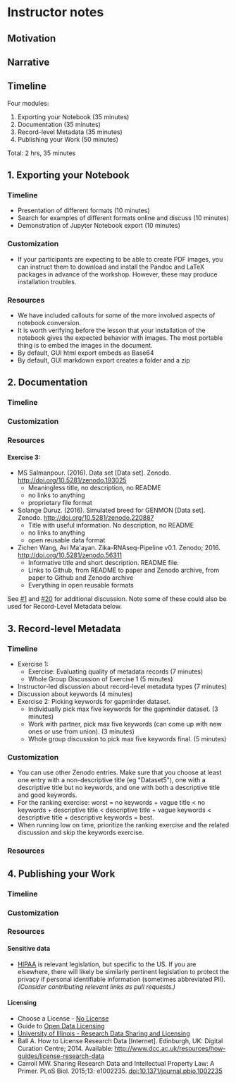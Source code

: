# Instructor notes

## Motivation

## Narrative

## Timeline  
Four modules:  
1. Exporting your Notebook (35 minutes)  
2. Documentation (35 minutes)  
3. Record-level Metadata (35 minutes)  
4. Publishing your Work (50 minutes)  

Total: 2 hrs, 35 minutes  

## 1. Exporting your Notebook

### Timeline
- Presentation of different formats (10 minutes)
- Search for examples of different formats online and discuss (10 minutes)
- Demonstration of Jupyter Notebook export (10 minutes)

### Customization
- If your participants are expecting to be able to create PDF images, you can instruct them to download and install the Pandoc and LaTeX packages in advance of the workshop.  However, these may produce installation troubles.

### Resources
- We have included callouts for some of the more involved aspects of notebook conversion.
- It is worth verifying before the lesson that your installation of the notebook gives the expected behavior with images.  The most portable thing is to embed the images in the document.
- By default, GUI html export embeds as Base64
- By default, GUI markdown export creates a folder and a zip

## 2. Documentation  

### Timeline

### Customization

### Resources

#### Exercise 3:
* MS Salmanpour. (2016). Data set [Data set]. Zenodo. http://doi.org/10.5281/zenodo.193025
    - Meaningless title, no description, no README
    - no links to anything
    - proprietary file format
* Solange Duruz. (2016). Simulated breed for GENMON [Data set]. Zenodo. http://doi.org/10.5281/zenodo.220887
    - Title with useful information. No description, no README
    - no links to anything
    - open reusable data format
* Zichen Wang, Avi Ma'ayan. Zika-RNAseq-Pipeline v0.1. Zenodo; 2016. http://doi.org/10.5281/zenodo.56311
    - Informative title and short description. README file.
    - Links to Github, from README to paper and Zenodo archive, from paper to Github and Zenodo archive
    - Everything in open reusable formats

See [#1](https://github.com/Reproducible-Science-Curriculum/publication-RR-Jupyter/issues/1) and [#20](https://github.com/Reproducible-Science-Curriculum/publication-RR-Jupyter/issues/20) for additional discussion. Note some of these could also be used for Record-Level Metadata below.

## 3. Record-level Metadata  

### Timeline
- Exercise 1: 
    - Exercise: Evaluating quality of metadata records (7 minutes)   
    - Whole Group Discussion of Exercise 1 (5 minutes)  
- Instructor-led discussion about record-level metadata types (7 minutes)  
- Discussion about keywords (4 minutes)  
- Exercise 2: Picking keywords for gapminder dataset.  
   - Individually pick max five keywords for the gapminder dataset. (3 minutes)  
   - Work with partner, pick max five keywords (can come up with new ones or use from union). (3 minutes)  
   - Whole group discussion to pick max five keywords final. (5 minutes)  

### Customization
- You can use other Zenodo entries. Make sure that you choose at least one entry with a non-descriptive title (eg "Dataset5"), one with a 
descriptive title but no keywords, and one with both a descriptive title and good keywords. 
- For the ranking exercise: worst = no keywords + vague title < no keywords + descriptive title < descriptive title + 
vague keywords < descriptive title + descriptive keywords = best.
- When running low on time, prioritize the ranking exercise and the related discussion and skip the keywords exercise.

### Resources

## 4. Publishing your Work  

### Timeline  

### Customization  

### Resources  

#### Sensitive data

* [HIPAA](https://en.wikipedia.org/wiki/Health_Insurance_Portability_and_Accountability_Act) is relevant legislation, but specific to the US. If you are elsewhere, there will likely be similarly pertinent legislation  to protect the privacy if personal identifiable information (sometimes abbreviated PII). _(Consider contributing relevant links as pull requests.)_

#### Licensing

* Choose a License - [No License](https://choosealicense.com/no-license/)
* Guide to [Open Data Licensing](http://opendefinition.org/guide/data/)
* [University of Illinois - Research Data Sharing and Licensing](http://www.library.illinois.edu/sc/services/data_management/sharing.html)
* Ball A. How to License Research Data [Internet]. Edinburgh, UK: Digital Curation Centre; 2014. Available: http://www.dcc.ac.uk/resources/how-guides/license-research-data
* Carroll MW. Sharing Research Data and Intellectual Property Law: A Primer. PLoS Biol. 2015;13: e1002235. [doi:10.1371/journal.pbio.1002235](http://doi.org/10.1371/journal.pbio.1002235)
